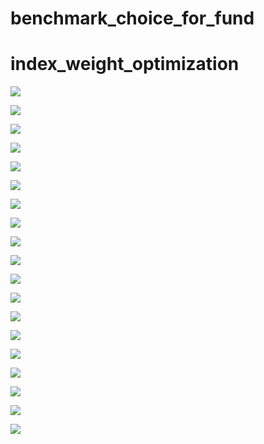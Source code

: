 # benchmark_choice_for_fund

# index_weight_optimization

![](https://github.com/JennyCCDD/benchmark_choice_for_fund/blob/master/pdf/pdf1.png)

![](https://github.com/JennyCCDD/benchmark_choice_for_fund/blob/master/pdf/pdf2.png)

![](https://github.com/JennyCCDD/benchmark_choice_for_fund/blob/master/pdf/pdf3.png)

![](https://github.com/JennyCCDD/benchmark_choice_for_fund/blob/master/pdf/pdf4.png)

![](https://github.com/JennyCCDD/benchmark_choice_for_fund/blob/master/pdf/pdf5.png)

![](https://github.com/JennyCCDD/benchmark_choice_for_fund/blob/master/pdf/pdf6.png)

![](https://github.com/JennyCCDD/benchmark_choice_for_fund/blob/master/pdf/pdf7.png)

![](https://github.com/JennyCCDD/benchmark_choice_for_fund/blob/master/pdf/pdf8.png)

![](https://github.com/JennyCCDD/benchmark_choice_for_fund/blob/master/pdf/pdf9.png)

![](https://github.com/JennyCCDD/benchmark_choice_for_fund/blob/master/pdf/pdf10.png)

![](https://github.com/JennyCCDD/benchmark_choice_for_fund/blob/master/pdf/pdf11.png)

![](https://github.com/JennyCCDD/benchmark_choice_for_fund/blob/master/pdf/pdf12.png)

![](https://github.com/JennyCCDD/benchmark_choice_for_fund/blob/master/pdf/pdf13.png)

![](https://github.com/JennyCCDD/benchmark_choice_for_fund/blob/master/pdf/pdf14.png)

![](https://github.com/JennyCCDD/benchmark_choice_for_fund/blob/master/pdf/pdf15.png)

![](https://github.com/JennyCCDD/benchmark_choice_for_fund/blob/master/pdf/pdf16.png)

![](https://github.com/JennyCCDD/benchmark_choice_for_fund/blob/master/pdf/pdf17.png)

![](https://github.com/JennyCCDD/benchmark_choice_for_fund/blob/master/pdf/pdf18.png)

![](https://github.com/JennyCCDD/benchmark_choice_for_fund/blob/master/pdf/pdf19.png)
